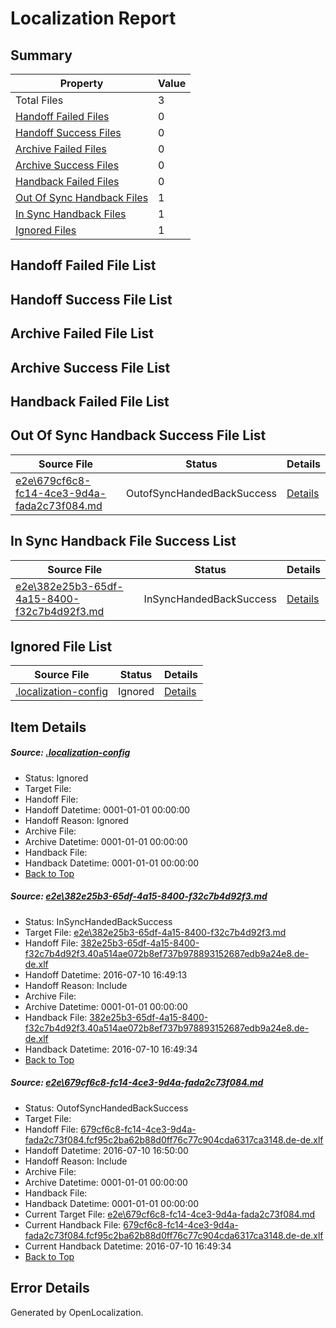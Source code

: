 # <a name='report-top'></a> Localization Report

## Summary
 Property | Value 
 -------- | ----- 
 Total Files | 3
[ Handoff Failed Files ](#handoff-failed-list)| 0
[ Handoff Success Files ](#handoff-success-list)| 0
[ Archive Failed Files ](#archive-failed-list)| 0
[ Archive Success Files ](#archive-success-list)| 0
[ Handback Failed Files ](#handback-failed-list)| 0
[ Out Of Sync Handback Files ](#outofsync-handback-success-list)| 1
[ In Sync Handback Files ](#insync-handback-success-list)| 1
[ Ignored Files ](#ignored-list)| 1

## <a name='handoff-failed-list'></a> Handoff Failed File List

## <a name='handoff-success-list'></a> Handoff Success File List

## <a name='archive-failed-list'></a> Archive Failed File List

## <a name='archive-success-list'></a> Archive Success File List

## <a name='handback-failed-list'></a> Handback Failed File List

## <a name='outofsync-handback-success-list'></a> Out Of Sync Handback Success File List
 Source File | Status | Details 
 ----------- | ------ | ------- 
 [e2e\679cf6c8-fc14-4ce3-9d4a-fada2c73f084.md](https://github.com/OpenLocalizationTestOrg/oltest/blob/933dee22aaa55b4ea1753cb94a7507a1c8e4d638/e2e/679cf6c8-fc14-4ce3-9d4a-fada2c73f084.md) | OutofSyncHandedBackSuccess | [Details](#680849729192a00d9477e30c2852845c17f969a42)

## <a name='insync-handback-success-list'></a> In Sync Handback File Success List
 Source File | Status | Details 
 ----------- | ------ | ------- 
 [e2e\382e25b3-65df-4a15-8400-f32c7b4d92f3.md](https://github.com/OpenLocalizationTestOrg/oltest/blob/2a68c633ee6991c37f678b3073883e88fc44cf50/e2e/382e25b3-65df-4a15-8400-f32c7b4d92f3.md) | InSyncHandedBackSuccess | [Details](#1162a60e4c5a3bb06e5699e88700dedd7f6fab521)

## <a name='ignored-list'></a> Ignored File List
 Source File | Status | Details 
 ----------- | ------ | ------- 
 [.localization-config](https://github.com/OpenLocalizationTestOrg/oltest/blob/933dee22aaa55b4ea1753cb94a7507a1c8e4d638/.localization-config) | Ignored | [Details](#3d4f252ac210baf56311d7e97dcc2db10974dbd20)

## Item Details
##### <a name='3d4f252ac210baf56311d7e97dcc2db10974dbd20'></a> Source: [.localization-config](https://github.com/OpenLocalizationTestOrg/oltest/blob/933dee22aaa55b4ea1753cb94a7507a1c8e4d638/.localization-config)
* Status: Ignored
* Target File: 
* Handoff File: 
* Handoff Datetime: 0001-01-01 00:00:00
* Handoff Reason: Ignored
* Archive File: 
* Archive Datetime: 0001-01-01 00:00:00
* Handback File: 
* Handback Datetime: 0001-01-01 00:00:00
* [Back to Top](#report-top)

##### <a name='1162a60e4c5a3bb06e5699e88700dedd7f6fab521'></a> Source: [e2e\382e25b3-65df-4a15-8400-f32c7b4d92f3.md](https://github.com/OpenLocalizationTestOrg/oltest/blob/2a68c633ee6991c37f678b3073883e88fc44cf50/e2e/382e25b3-65df-4a15-8400-f32c7b4d92f3.md)
* Status: InSyncHandedBackSuccess
* Target File: [e2e\382e25b3-65df-4a15-8400-f32c7b4d92f3.md](https://github.com/OpenLocalizationTestOrg/oltest-dede-fly/blob/8ac400c71da3f3f51ab9f612e18ed3d07073b6ec/e2e/382e25b3-65df-4a15-8400-f32c7b4d92f3.md)
* Handoff File: [382e25b3-65df-4a15-8400-f32c7b4d92f3.40a514ae072b8ef737b978893152687edb9a24e8.de-de.xlf](https://github.com/OpenLocalizationTestOrg/olhandoff-e2e/blob/b2ff0ab4b5af5d80907d652a725d85a760a8156d/ol-handoff/OpenLocalizationTestOrg/oltest-dede-fly/ci/ht/382e25b3-65df-4a15-8400-f32c7b4d92f3.40a514ae072b8ef737b978893152687edb9a24e8.de-de.xlf)
* Handoff Datetime: 2016-07-10 16:49:13
* Handoff Reason: Include
* Archive File: 
* Archive Datetime: 0001-01-01 00:00:00
* Handback File: [382e25b3-65df-4a15-8400-f32c7b4d92f3.40a514ae072b8ef737b978893152687edb9a24e8.de-de.xlf](https://github.com/OpenLocalizationTestOrg/olhandback-e2e/blob/b5c296df0374e5627cc9846f23532d14fd2e5292/ol-handback/OpenLocalizationTestOrg/oltest-dede-fly/ci/ht/382e25b3-65df-4a15-8400-f32c7b4d92f3.40a514ae072b8ef737b978893152687edb9a24e8.de-de.xlf)
* Handback Datetime: 2016-07-10 16:49:34
* [Back to Top](#report-top)

##### <a name='680849729192a00d9477e30c2852845c17f969a42'></a> Source: [e2e\679cf6c8-fc14-4ce3-9d4a-fada2c73f084.md](https://github.com/OpenLocalizationTestOrg/oltest/blob/933dee22aaa55b4ea1753cb94a7507a1c8e4d638/e2e/679cf6c8-fc14-4ce3-9d4a-fada2c73f084.md)
* Status: OutofSyncHandedBackSuccess
* Target File: 
* Handoff File: [679cf6c8-fc14-4ce3-9d4a-fada2c73f084.fcf95c2ba62b88d0ff76c77c904cda6317ca3148.de-de.xlf](https://github.com/OpenLocalizationTestOrg/olhandoff-e2e/blob/6257cd570f8bd4d6ae062c0472ba01fdb8e42c7f/ol-handoff/OpenLocalizationTestOrg/oltest-dede-fly/ci/ht/679cf6c8-fc14-4ce3-9d4a-fada2c73f084.fcf95c2ba62b88d0ff76c77c904cda6317ca3148.de-de.xlf)
* Handoff Datetime: 2016-07-10 16:50:00
* Handoff Reason: Include
* Archive File: 
* Archive Datetime: 0001-01-01 00:00:00
* Handback File: 
* Handback Datetime: 0001-01-01 00:00:00
* Current Target File: [e2e\679cf6c8-fc14-4ce3-9d4a-fada2c73f084.md](https://github.com/OpenLocalizationTestOrg/oltest-dede-fly/blob/8ac400c71da3f3f51ab9f612e18ed3d07073b6ec/e2e/679cf6c8-fc14-4ce3-9d4a-fada2c73f084.md)
* Current Handback File: [679cf6c8-fc14-4ce3-9d4a-fada2c73f084.fcf95c2ba62b88d0ff76c77c904cda6317ca3148.de-de.xlf](https://github.com/OpenLocalizationTestOrg/olhandback-e2e/blob/b5c296df0374e5627cc9846f23532d14fd2e5292/ol-handback/OpenLocalizationTestOrg/oltest-dede-fly/ci/ht/679cf6c8-fc14-4ce3-9d4a-fada2c73f084.fcf95c2ba62b88d0ff76c77c904cda6317ca3148.de-de.xlf)
* Current Handback Datetime: 2016-07-10 16:49:34
* [Back to Top](#report-top)


## Error Details

Generated by OpenLocalization.
